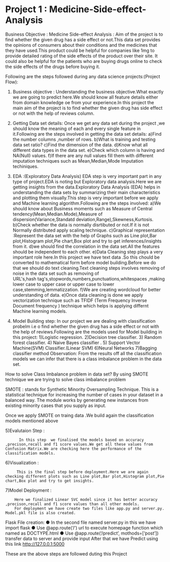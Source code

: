 # Project 1 : Medicine-Side-effect-Analysis

Business Objective : Medicine Side-effect Analysis : Aim of the project is to find whether the given drug has a side effect or not.This data set provides the opinions of consumers about their conditions and the medicines that they have used.This product could be helpful for companies like 1mg to provide detailed rating of the side effects of the product over their site. It could also be helpful for the patients who are buying drugs online to check the side effects of the drugs before buying it.

Following are the steps followed during any data science projects:(Project Flow):

1) Business objective : 
   Understanding the business objective.What exactly we are going to predict here.We should know all feature details either from domain knowledge oe from your experience.In this project the main aim of the project is to find whether the given drug has side effect or not with the help of reviews column.

2) Getting Data set details:
   Once we get any data set during the project ,we should know the meaning of each and every single feature in it.Following are the steps involved in getting the data set details:                               a)Find the number columns ,number of rows.
                              b)What is training and testing data set ratio?
                              c)Find the dimension of the data.
                              d)Know what all different data types in the data set.
                              e)Check which column is having and NA(Null) values.
                              f)If there are any null values fill them with different imputation techniques such as Mean,Median,Mode Imputation techiniques.
                             
3) EDA :(Exploratory Data Analysis)
   EDA step is very important part in any type of project.EDA is noting but Exploratory data analysis.Here we are getting insights from the data.Exploratory Data Analysis (EDA) helps in understanding the data sets by summarizing their main characteristics and plotting them visually.This step is very important before we apply and Machine learning algorithm.Following are the steps involved:
                             a)We should know about Business moments such as Measure of Central tendency(Mean,Median.Mode),Measure of dispersion(Variance,Standatd                                             deviation,Range),Skewness,Kurtosis.
                             b)Check whether the data is normally disrtibuted or not.If it is not Normally distributed apply scaling technique.
                             c)Graphical representation :Represent the data set with the help of Graphs such as Line plot,Bar plot,Histogram plot,Pie chart,Box plot and try to                                  get inferences/insights from it.
                             d)we should find the correlation in the data set.All the features should be independent to each other.
                             e)Data Cleaning step plays a very important role here.In this project we have text data .So this chould be converted to mathematical form before                                    model building.Before we do that we should do text cleaning.Text cleaning steps involves removing of noise in the data set such as removing of  
                               URL's,hash tag's,stopwords,numbers,punctuations,whitespaces ,making lower case to upper case or upper case to lower case,stemming,lemmatizzation.
                             f)We are creating wordcloud for better understanding of data.
                             e)Once data cleaning is done we apply vectorization technique such as TFIDF (Term Frequency Inverse Document frequency ) technique which helps is                                  applying differnt Machine learning models.
                             
                             
4) Model Building step:
       In our project we are dealing with classification probelm i.e o find whether the given drug has a side effect or not with the help of reviews.Following are the models used for Model building in this project:
                                         1)Logistic regression.
                                         2)Decision tree classifier.
                                         3) Random forest classifier.
                                         4) Naive Bayes classifier .
                                         5) Support Vector Machine(SVM) Classifier.(Linear SVM)
                                         6)Neural Networks
                                         7)Bagging classifier method
Observation:  From the results off all the classification models we can infer that there is a class imbalance problem in the data set.

How to solve Class Imbalance problem in data set?
By using SMOTE technique we are trying to solve class imbalance problem

SMOTE : stands for Synthetic Minority Oversampling Technique. This is a statistical technique for increasing the number of cases in your dataset in a balanced way. The module works by generating new instances from existing minority cases that you supply as input.

 Once we apply SMOTE on traing data .We build again the classification models mentioned above
 
 5)Evalutaion Step :

          In this step  we finalised the models based on accuracy ,precison,recall and f1 score values.We get all these values from Confusion Matrix.We are checking here the performance of the classification models.
          
          
 6)Visualization :
 
         This is the final step before deployment.Here we are again checking different plots such as Line plot,Bar plot,Histogram plot,Pie chart,Box plot and try to get insights.
        
 7)Model Deployment :
 
        Here we finalized Linear SVC model since it has better accuracy ,precison,recall and f1 score values than all other models. 
        For deployment we have create two files like app.py and server.py. Model.pkl file is also created.

Flask File creation:
●	In the second file named server.py in this we have import flask
●	Use @app.route(‘/’) url to execute homepage function which named as DOCTYPE.html
●	Use @app.route(‘/predict’, mothods=[‘post’]) transfer data to server and provide input
After that we have Predict using this link http://127.0.0.1:5000


These are the above steps are followed duting this Project








                             
                             
                             
                             
                             
                             
                             
                             
                             
                             
                             
                             
                             
                             
                             
                             
                             
                             
                             
                             
                             
                             
                             
                             
                             
                             
                             
 
                          
